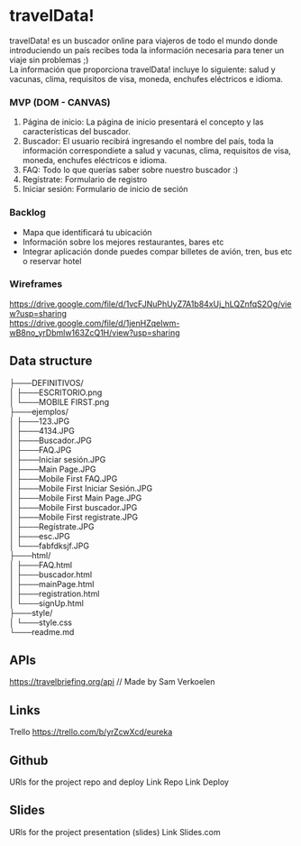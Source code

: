 # travelData!

travelData! es un buscador online para viajeros de todo el mundo donde introduciendo un país recibes toda la información necesaria para tener un viaje sin problemas ;) <br>
La información que proporciona travelData! incluye lo siguiente: salud y vacunas, clima, requisitos de visa, moneda, enchufes eléctricos e idioma.


### MVP (DOM - CANVAS)
<ol>

<li>Página de inicio: La página de inicio presentará el concepto y las características del buscador. </li>
<li>Buscador: El usuario recibirá ingresando el nombre del país, toda la información correspondiete a salud y vacunas, clima, requisitos de visa, moneda, enchufes eléctricos e idioma.
<li>FAQ: Todo lo que querías saber sobre nuestro buscador :) </li>
<li>Regístrate: Formulario de registro </li>
<li>Iniciar sesión: Formulario de inicio de seción </li>

</ol>	


### Backlog

<ul>
<li>Mapa que identificará tu ubicación  </li>
<li>Información sobre los mejores restaurantes, bares etc </li>
<li>Integrar aplicación donde puedes compar billetes de avión, tren, bus etc o reservar hotel</li>
</ul>

### Wireframes
https://drive.google.com/file/d/1vcFJNuPhUyZ7A1b84xUj_hLQZnfqS2Og/view?usp=sharing <br>
https://drive.google.com/file/d/1jenHZqeIwm-wB8no_yrDbmlw163ZcQ1H/view?usp=sharing

## Data structure
├───DEFINITIVOS/  <br/>
│   ├───ESCRITORIO.png  <br/>
│   └───MOBILE FIRST.png  <br/>
├───ejemplos/ <br/>
│   ├───123.JPG <br/>
│   ├───4134.JPG <br/>
│   ├───Buscador.JPG <br/>
│   ├───FAQ.JPG <br/>
│   ├───Iniciar sesión.JPG <br/>
│   ├───Main Page.JPG <br/>
│   ├───Mobile First FAQ.JPG <br/>
│   ├───Mobile First Iniciar Sesión.JPG <br/>
│   ├───Mobile First Main Page.JPG <br/>
│   ├───Mobile First buscador.JPG <br/>
│   ├───Mobile First registrate.JPG <br/>
│   ├───Regístrate.JPG <br/>
│   ├───esc.JPG <br/>
│   └───fabfdksjf.JPG <br/>
├───html/ <br/>
│   ├───FAQ.html <br/>
│   ├───buscador.html <br/>
│   ├───mainPage.html <br/>
│   ├───registration.html <br/>
│   └───signUp.html <br/>
├───style/ <br/>
│   └───style.css <br/>
└───readme.md <br/>


## APIs
https://travelbriefing.org/api // Made by Sam Verkoelen

## Links
Trello 
https://trello.com/b/yrZcwXcd/eureka

## Github
URls for the project repo and deploy Link Repo Link Deploy

## Slides
URls for the project presentation (slides) Link Slides.com
